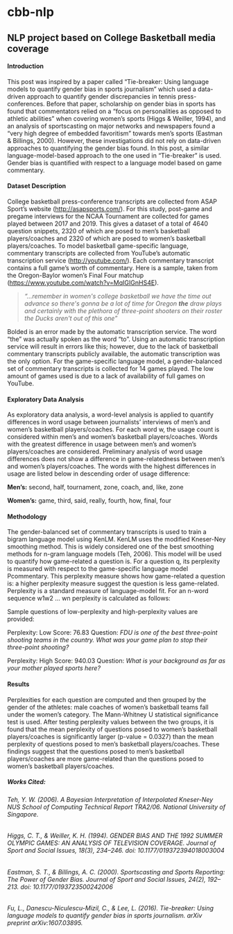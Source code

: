 # cbb-nlp
## NLP project based on College Basketball media coverage

#### Introduction

This post was inspired by a paper called “Tie-breaker: Using language models to quantify gender bias in sports journalism” which used a data-driven approach to quantify gender discrepancies in tennis press-conferences. Before that paper, scholarship on gender bias in sports has found that commentators relied on a “focus on personalities as opposed to athletic abilities” when covering women’s sports (Higgs & Weiller, 1994), and an analysis of sportscasting on major networks and newspapers found a “very high degree of embedded favoritism” towards men’s sports (Eastman & Billings, 2000). However, these investigations did not rely on data-driven approaches to quantifying the gender bias found. In this post, a similar language-model-based approach to the one used in “Tie-breaker” is used. Gender bias is quantified with respect to a language model based on game commentary. 

#### Dataset Description

College basketball press-conference transcripts are collected from ASAP Sport’s website (http://asapsports.com/). For this study, post-game and pregame interviews for the NCAA Tournament are collected for games played between 2017 and 2019. This gives a dataset of a total of 4640 question snippets, 2320 of which are posed to men’s basketball players/coaches and 2320 of which are posed to women’s basketball players/coaches.
	To model basketball game-specific language, commentary transcripts are collected from YouTube’s automatic transcription service (http://youtube.com/). Each commentary transcript contains a full game’s worth of commentary. Here is a sample, taken from the Oregon-Baylor women’s Final Four matchup (https://www.youtube.com/watch?v=MqIGIGnHS4E). 

>*“...remember in women's college basketball we have the time out advance so there's gonna be a lot of time for Oregon **the** draw plays and certainly with the plethora of three-point shooters on their roster the Ducks aren't out of this one”*

Bolded is an error made by the automatic transcription service. The word “the” was actually spoken as the word “to”. Using an automatic transcription service will result in errors like this; however, due to the lack of basketball commentary transcripts publicly available, the automatic transcription was the only option. For the game-specific language model, a gender-balanced set of commentary transcripts is collected for 14 games played. The low amount of games used is due to a lack of availability of full games on YouTube. 

#### Exploratory Data Analysis

As exploratory data analysis, a word-level analysis is applied to quantify differences in word usage between journalists’ interviews of men’s and women’s basketball players/coaches. For each word w, the usage count is considered within men’s and women’s basketball players/coaches. Words with the greatest difference in usage between men’s and women’s players/coaches are considered. Preliminary analysis of word usage differences does not show a difference in game-relatedness between men’s and women’s players/coaches. The words with the highest differences in usage are listed below in descending order of usage difference: 

**Men’s:** second, half, tournament, zone, coach, and, like, zone

**Women’s:** game, third, said, really, fourth, how, final, four

#### Methodology

The gender-balanced set of commentary transcripts is used to train a bigram language model using KenLM. KenLM uses the modified Kneser-Ney smoothing method. This is widely considered one of the best smoothing methods for n-gram language models (Teh, 2006). This model will be used to quantify how game-related a question is. 
For a question q, its perplexity is measured with respect to the game-specific language model Pcommentary. This perplexity measure shows how game-related a question is: a higher perplexity measure suggest the question is less game-related. Perplexity is a standard measure of language-model fit. For an n-word sequence w1w2 … wn perplexity is calculated as follows:

Sample questions of low-perplexity and high-perplexity values are provided:

Perplexity: Low
Score: 76.83
Question: *FDU is one of the best three-point shooting teams in the country. What was your game plan to stop their three-point shooting?*

Perplexity: High
Score: 940.03
Question: *What is your background as far as your mother played sports here?*

#### Results

Perplexities for each question are computed and then grouped by the gender of the athletes: male coaches of women’s basketball teams fall under the women’s category. The Mann-Whitney U statistical significance test is used. After testing perplexity values between the two groups, it is found that the mean perplexity of questions posed to women’s basketball players/coaches is significantly larger (p-value = 0.0327) than the mean perplexity of questions posed to men’s basketball players/coaches. These findings suggest that the questions posed to men’s basketball players/coaches are more game-related than the questions posed to women’s basketball players/coaches. 

##### Works Cited: 

###### Teh, Y. W. (2006). A Bayesian Interpretation of Interpolated Kneser-Ney NUS School of Computing Technical Report TRA2/06. National University of Singapore.

###### Higgs, C. T., & Weiller, K. H. (1994). GENDER BIAS AND THE 1992 SUMMER OLYMPIC GAMES: AN ANALYSIS OF TELEVISION COVERAGE. Journal of Sport and Social Issues, 18(3), 234–246. doi: 10.1177/019372394018003004 

###### Eastman, S. T., & Billings, A. C. (2000). Sportscasting and Sports Reporting: The Power of Gender Bias. Journal of Sport and Social Issues, 24(2), 192–213. doi: 10.1177/0193723500242006

###### Fu, L., Danescu-Niculescu-Mizil, C., & Lee, L. (2016). Tie-breaker: Using language models to quantify gender bias in sports journalism. arXiv preprint arXiv:1607.03895.
